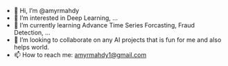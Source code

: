 - 👋 Hi, I’m @amyrmahdy
- 👀 I’m interested in Deep Learning, ...
- 🌱 I’m currently learning Advance Time Series Forcasting, Fraud Detection, ...
- 💞️ I’m looking to collaborate on any AI projects that is fun for me and also helps world. 
- 📫 How to reach me: amyrmahdy1@gmail.com


<!---
amyrmahdy/amyrmahdy is a ✨ special ✨ repository because its `README.md` (this file) appears on your GitHub profile.
You can click the Preview link to take a look at your changes.
--->

